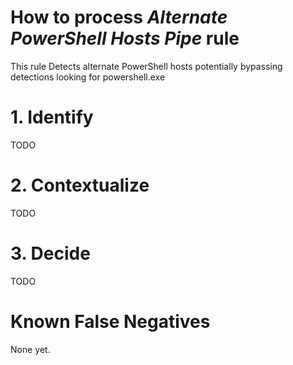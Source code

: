 # How to process *Alternate PowerShell Hosts Pipe* rule
This rule Detects alternate PowerShell hosts potentially bypassing detections looking for powershell.exe

# 1. Identify
TODO

# 2. Contextualize
TODO

# 3. Decide
TODO

# Known False Negatives
None yet.
